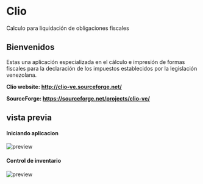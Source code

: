 # Clio
Calculo para liquidación de obligaciones fiscales

## Bienvenidos
Estas una aplicación especializada en el cálculo e impresión de formas fiscales para la declaración de los impuestos establecidos por la legislación venezolana.

**Clio website: 
http://clio-ve.sourceforge.net/**

**SourceForge: 
https://sourceforge.net/projects/clio-ve/**

## vista previa

#### Iniciando aplicacion
![preview](http://clio-ve.sourceforge.net/images/prev_gui.gif)

#### Control de inventario
![preview](http://clio-ve.sourceforge.net/images/prev_stock.gif)
